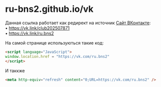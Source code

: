 # ru-bns2.github.io/vk
Данная ссылка работает как редирект на источник [Сайт ВКонтакте](https://vk.link/):  <rb/><br/>
• https://vk.link/club202507871 <br/>
• https://vk.link/ru.bns2 <br/>

На самой странице используються такие код:
```html
<script language="JavaScript">
window.location.href = "https://vk.com/ru.bns2"
</script>
```
И таккже 
```html
<meta http-equiv="refresh" content="0;URL=https://vk.com/ru.bns2" />
```
